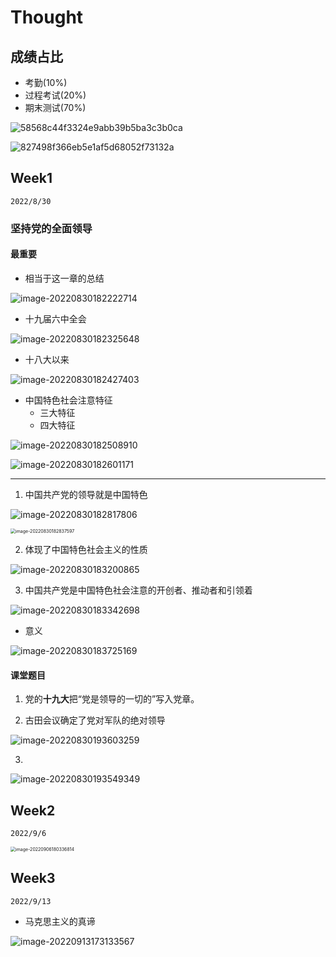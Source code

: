 #  Thought

## 成绩占比

* 考勤(10%) 
* 过程考试(20%)
* 期末测试(70%)

![58568c44f3324e9abb39b5ba3c3b0ca](https://gitee.com/lynbz1018/image/raw/master/img/20220825140458.jpg)



![827498f366eb5e1af5d68052f73132a](https://gitee.com/lynbz1018/image/raw/master/img/20220825140506.jpg)



## Week1

`2022/8/30`



### 坚持党的全面领导

#### 最重要

* 相当于这一章的总结

![image-20220830182222714](https://gitee.com/lynbz1018/image/raw/master/img/20220830182224.png)

* 十九届六中全会

![image-20220830182325648](https://gitee.com/lynbz1018/image/raw/master/img/20220830182326.png)

* 十八大以来

![image-20220830182427403](https://gitee.com/lynbz1018/image/raw/master/img/20220830182428.png)

* 中国特色社会注意特征
  * 三大特征 
  * 四大特征

![image-20220830182508910](https://gitee.com/lynbz1018/image/raw/master/img/20220830182510.png)

![image-20220830182601171](https://gitee.com/lynbz1018/image/raw/master/img/20220830182602.png)



*****

1. 中国共产党的领导就是中国特色

![image-20220830182817806](https://gitee.com/lynbz1018/image/raw/master/img/20220830182818.png)



<img src="https://gitee.com/lynbz1018/image/raw/master/img/20220830182838.png" alt="image-20220830182837597" style="zoom:50%;" />

2. 体现了中国特色社会主义的性质

![image-20220830183200865](https://gitee.com/lynbz1018/image/raw/master/img/20220830183201.png)

3. 中国共产党是中国特色社会注意的开创者、推动者和引领着

![image-20220830183342698](https://gitee.com/lynbz1018/image/raw/master/img/20220830183343.png)



* 意义

![image-20220830183725169](https://gitee.com/lynbz1018/image/raw/master/img/20220830183726.png)





#### 课堂题目

1. 党的**十九大**把“党是领导的一切的”写入党章。

2. 古田会议确定了党对军队的绝对领导

![image-20220830193603259](https://gitee.com/lynbz1018/image/raw/master/img/20220830193604.png)

3. 

![image-20220830193549349](https://gitee.com/lynbz1018/image/raw/master/img/20220830193550.png)





## Week2

`2022/9/6`



<img src="C:%5CUsers%5Clyn95%5CAppData%5CRoaming%5CTypora%5Ctypora-user-images%5Cimage-20220906180336814.png" alt="image-20220906180336814" style="zoom:50%;" />





## Week3

`2022/9/13`

* 马克思主义的真谛

![image-20220913173133567](https://gitee.com/lynbz1018/image/raw/master/img/20220913173134.png)